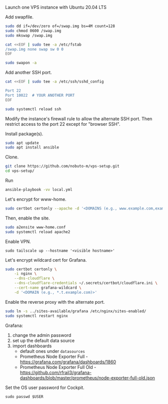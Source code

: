 Launch one VPS instance with Ubuntu 20.04 LTS

Add swapfile.

```bash
sudo dd if=/dev/zero of=/swap.img bs=4M count=128
sudo chmod 0600 /swap.img
sudo mkswap /swap.img

cat <<EOF | sudo tee -a /etc/fstab
/swap.img none swap sw 0 0
EOF

sudo swapon -a
```

Add another SSH port.

```bash
cat <<EOF | sudo tee -a /etc/ssh/sshd_config

Port 22
Port 10022  # YOUR ANOTHER PORT
EOF

sudo systemctl reload ssh
```

Modify the instance's firewall rule to allow the alternate SSH port.
Then restrict access to the port 22 except for "browser SSH".

Install package(s).

```bash
sudo apt update
sudo apt install ansible
```

Clone.

```bash
git clone https://github.com/nobuto-m/vps-setup.git
cd vps-setup/
```

Run

```bash
ansible-playbook -vv local.yml
```

Let's encrypt for www-home.

```bash
sudo certbot certonly --apache -d '<DOMAINS (e.g., www.example.com,example.com)>'
```

Then, enable the site.

```bash
sudo a2ensite www-home.conf
sudo systemctl reload apache2
```

Enable VPN.

```
sudo tailscale up --hostname '<visible hostname>'
```

Let's encrypt wildcard cert for Grafana.

```bash
sudo certbot certonly \
    -i nginx \
    --dns-cloudflare \
    --dns-cloudflare-credentials ~/.secrets/certbot/cloudflare.ini \
    --cert-name grafana-wildcard \
    -d '<DOMAIN (e.g., *.t.example.com)>'
```

Enable the reverse proxy with the alternate port.

```bash
sudo ln -s ../sites-available/grafana /etc/nginx/sites-enabled/
sudo systemctl restart nginx
```

Grafana:
1. change the admin password
1. set up the default data source
1. import dashboards
   - default ones under `datasources`
   - Prometheus Node Exporter Full - https://grafana.com/grafana/dashboards/1860
   - Prometheus Node Exporter Full Old - https://github.com/rfrail3/grafana-dashboards/blob/master/prometheus/node-exporter-full-old.json

Set the OS user password for Cockpit.

```
sudo passwd $USER
```
